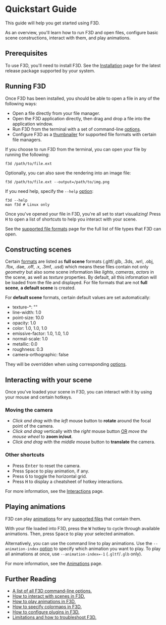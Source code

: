 # Quickstart Guide

This guide will help you get started using F3D.

As an overview, you'll learn how to run F3D and open files, configure basic scene constructions, interact with them, and play animations.

## Prerequisites

To use F3D, you'll need to install F3D. See the [Installation](INSTALLATION.md) page for the latest release package supported by your system.

## Running F3D

Once F3D has been installed, you should be able to open a file in any of the following ways:

* Open a file directly from your file manager.
* Open the F3D application directly, then drag and drop a file into the application window.
* Run F3D from the terminal with a set of command-line [options](OPTIONS.md).
* Configure F3D as a [thumbnailer](DESKTOP_INTEGRATION.md) for supported file formats with certain file managers.

If you choose to run F3D from the terminal, you can open your file by running the following:
```
f3d /path/to/file.ext
```

Optionally, you can also save the rendering into an image file:

```
f3d /path/to/file.ext --output=/path/to/img.png
```

If you need help, specify the `--help` [option](OPTIONS.md):

```
f3d --help
man f3d # Linux only
```

Once you've opened your file in F3D, you're all set to start visualizing! Press <kbd>H</kbd> to open a list of shortcuts to help you interact with your scene.

See the [supported file formats](SUPPORTED_FORMATS.md) page for the full list of file types that F3D can open.

## Constructing scenes

Certain [formats](SUPPORTED_FORMATS.md) are listed as **full scene** formats (.gltf/.glb, .3ds, .wrl, .obj, .fbx, .dae, .off, .x, .3mf, .usd)
which means these files contain not only *geometry* but also some scene information like *lights*, *cameras*, *actors* in the scene,
as well as *texture* properties. By default, all this information will be loaded from the file and displayed.
For file formats that are not **full scene**, **a default scene** is created.

For **default scene** formats, certain default values are set automatically:
 - texture-*: ""
 - line-width: 1.0
 - point-size: 10.0
 - opacity: 1.0
 - color: 1.0, 1.0, 1.0
 - emissive-factor: 1.0, 1.0, 1.0
 - normal-scale: 1.0
 - metallic: 0.0
 - roughness: 0.3
 - camera-orthographic: false

They will be overridden when using corresponding [options](OPTIONS.md).

## Interacting with your scene

Once you've loaded your scene in F3D, you can interact with it by using your mouse and certain hotkeys.

### Moving the camera

* *Click and drag* with the *left* mouse button to **rotate** around the focal point of the camera.
* *Click and drag* vertically with the *right* mouse button <u>OR</u> *move the mouse wheel* to **zoom in/out**.
* *Click and drag* with the *middle* mouse button to **translate** the camera.

### Other shortcuts
* Press <kbd>Enter</kbd> to reset the camera.
* Press <kbd>Space</kbd> to play animation, if any.
* Press <kbd>G</kbd> to toggle the horizontal grid.
* Press <kbd>H</kbd> to display a cheatsheet of hotkey interactions.

For more information, see the [Interactions](INTERACTIONS.md) page.

## Playing animations

F3D can play [animations](ANIMATIONS.md) for any [supported files](SUPPORTED_FORMATS.md) that contain them.

With your file loaded into F3D, press the <kbd>W</kbd> hotkey to cycle through available animations. Then, press <kbd>Space</kbd> to play your selected animation.

Alternatively, you can use the command line to play animations. Use the `--animation-index` [option](OPTIONS.md) to specify which animation you want to play. To play all animations at once, use `--animation-index=-1` (`.gltf`/`.glb` only).

For more information, see the [Animations](ANIMATIONS.md) page.

## Further Reading

* [A list of all F3D command-line options.](OPTIONS.md)
* [How to interact with scenes in F3D.](INTERACTIONS.MD)
* [How to play animations in F3D.](ANIMATIONS.md)
* [How to specify colormaps in F3D.](COLOR_MAPS.md)
* [How to configure plugins in F3D.](PLUGINS.md)
* [Limitations and how to troubleshoot F3D.](LIMITATIONS_AND_TROUBLESHOOTING.md)
